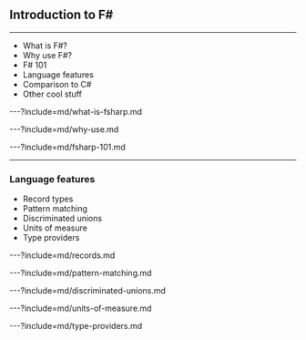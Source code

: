 ## Introduction to F# ##

---

- What is F#?
- Why use F#?
- F# 101
- Language features
- Comparison to C#
- Other cool stuff


---?include=md/what-is-fsharp.md

---?include=md/why-use.md

---?include=md/fsharp-101.md

--- 

### Language features

- Record types
- Pattern matching
- Discriminated unions
- Units of measure
- Type providers

---?include=md/records.md

---?include=md/pattern-matching.md

---?include=md/discriminated-unions.md

---?include=md/units-of-measure.md

---?include=md/type-providers.md
